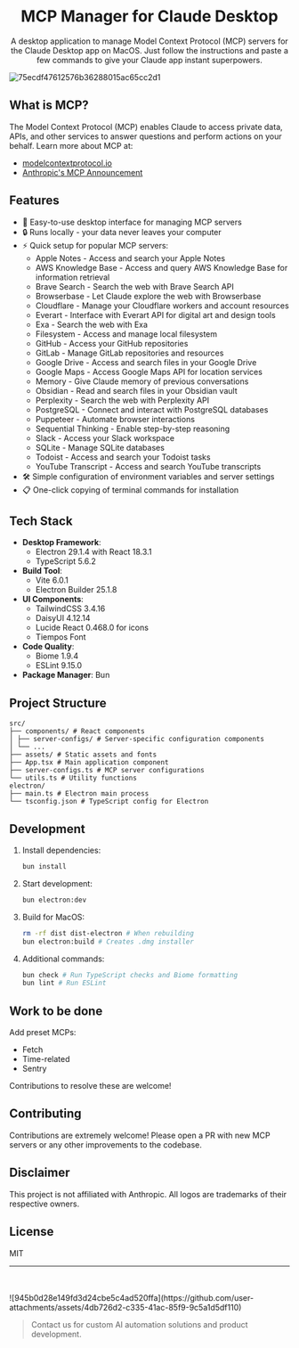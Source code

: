 <h1 align="center">MCP Manager for Claude Desktop</h1>

<p align="center">A desktop application to manage Model Context Protocol (MCP) servers for the Claude Desktop app on MacOS. Just follow the instructions and paste a few commands to give your Claude app instant superpowers.</p>

![75ecdf47612576b36288015ac65cc2d1](https://github.com/user-attachments/assets/8ae33dfa-6528-473b-bf98-0d3cdc9b3cb6)



## What is MCP?

The Model Context Protocol (MCP) enables Claude to access private data, APIs, and other services to answer questions and perform actions on your behalf. Learn more about MCP at:

- [modelcontextprotocol.io](https://modelcontextprotocol.io)
- [Anthropic's MCP Announcement](https://www.anthropic.com/news/model-context-protocol)

## Features

- 🚀 Easy-to-use desktop interface for managing MCP servers
- 🔒 Runs locally - your data never leaves your computer
- ⚡️ Quick setup for popular MCP servers:
  - Apple Notes - Access and search your Apple Notes
  - AWS Knowledge Base - Access and query AWS Knowledge Base for information retrieval
  - Brave Search - Search the web with Brave Search API
  - Browserbase - Let Claude explore the web with Browserbase
  - Cloudflare - Manage your Cloudflare workers and account resources
  - Everart - Interface with Everart API for digital art and design tools
  - Exa - Search the web with Exa
  - Filesystem - Access and manage local filesystem
  - GitHub - Access your GitHub repositories
  - GitLab - Manage GitLab repositories and resources
  - Google Drive - Access and search files in your Google Drive
  - Google Maps - Access Google Maps API for location services
  - Memory - Give Claude memory of previous conversations
  - Obsidian - Read and search files in your Obsidian vault
  - Perplexity - Search the web with Perplexity API
  - PostgreSQL - Connect and interact with PostgreSQL databases
  - Puppeteer - Automate browser interactions
  - Sequential Thinking - Enable step-by-step reasoning
  - Slack - Access your Slack workspace
  - SQLite - Manage SQLite databases
  - Todoist - Access and search your Todoist tasks
  - YouTube Transcript - Access and search YouTube transcripts
- 🛠 Simple configuration of environment variables and server settings
- 📋 One-click copying of terminal commands for installation

## Tech Stack

- **Desktop Framework**: 
  - Electron 29.1.4 with React 18.3.1
  - TypeScript 5.6.2
- **Build Tool**: 
  - Vite 6.0.1
  - Electron Builder 25.1.8
- **UI Components**:
  - TailwindCSS 3.4.16
  - DaisyUI 4.12.14
  - Lucide React 0.468.0 for icons
  - Tiempos Font
- **Code Quality**:
  - Biome 1.9.4
  - ESLint 9.15.0
- **Package Manager**: Bun

## Project Structure

```plaintext
src/
├── components/ # React components
│ ├── server-configs/ # Server-specific configuration components
│ └── ...
├── assets/ # Static assets and fonts
├── App.tsx # Main application component
├── server-configs.ts # MCP server configurations
└── utils.ts # Utility functions
electron/
├── main.ts # Electron main process
└── tsconfig.json # TypeScript config for Electron
```

## Development

1. Install dependencies:
   ```bash
   bun install
   ```

2. Start development:
   ```bash
   bun electron:dev
   ```

3. Build for MacOS:
   ```bash
   rm -rf dist dist-electron # When rebuilding
   bun electron:build # Creates .dmg installer
   ```

4. Additional commands:
   ```bash
   bun check # Run TypeScript checks and Biome formatting
   bun lint # Run ESLint
   ```

## Work to be done

Add preset MCPs:
- Fetch 
- Time-related 
- Sentry 

Contributions to resolve these are welcome!

## Contributing

Contributions are extremely welcome! Please open a PR with new MCP servers or any other improvements to the codebase.

## Disclaimer

This project is not affiliated with Anthropic. All logos are trademarks of their respective owners.

## License

MIT

---
<br/>
<br/>
![945b0d28e149fd3d24cbe5c4ad520ffa](https://github.com/user-attachments/assets/4db726d2-c335-41ac-85f9-9c5a1d5df110)

 >Contact us</a> for custom AI automation solutions and product development.
</p>
